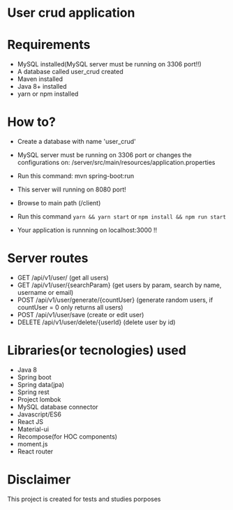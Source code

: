 # User crud application

# Requirements

- MySQL installed(MySQL server must be running on 3306 port!!)
- A database called user_crud created
- Maven installed
- Java 8+ installed
- yarn or npm installed

# How to?

- Create a database with name 'user_crud'
- MySQL server must be running on 3306 port or changes the configurations on: /server/src/main/resources/application.properties
- Run this command: mvn spring-boot:run
- This server will running on 8080 port!

- Browse to main path (/client)
- Run this command `yarn && yarn start` or `npm install && npm run start`
- Your application is runnning on localhost:3000 !!

# Server routes

- GET /api/v1/user/ (get all users)
- GET /api/v1/user/{searchParam} (get users by param, search by name, username or email)
- POST /api/v1/user/generate/{countUser} (generate random users, if countUser = 0 only returns all users)
- POST /api/v1/user/save (create or edit user)
- DELETE /api/v1/user/delete/{userId} (delete user by id)

# Libraries(or tecnologies) used

- Java 8
- Spring boot
- Spring data(jpa)
- Spring rest
- Project lombok
- MySQL database connector
- Javascript/ES6
- React JS
- Material-ui
- Recompose(for HOC components)
- moment.js
- React router

# Disclaimer

This project is created for tests and studies porposes
